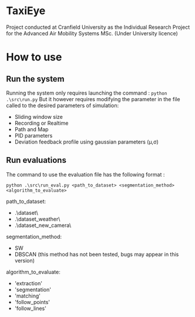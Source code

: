 # TaxiEye
Project conducted at Cranfield University as the Individual Research Project for the Advanced Air Mobility Systems MSc.
(Under University licence)

# How to use

## Run the system
Running the system only requires launching the command : 
`python .\src\run.py`
But it however requires modifying the parameter in the file called to the desired parameters of simulation:
- Sliding window size
- Recording or Realtime
- Path and Map
- PID parameters
- Deviation feedback profile using gaussian parameters (μ,σ)

## Run evaluations
The command to use the evaluation file has the following format :

`python .\src\run_eval.py <path_to_dataset> <segmentation_method> <algorithm_to_evaluate>`

path_to_dataset: 
- .\dataset\
- .\dataset_weather\
- .\dataset_new_camera\

segmentation_method:
- SW
- DBSCAN (this method has not been tested, bugs may appear in this version)

algorithm_to_evaluate:
- 'extraction'
- 'segmentation'
- 'matching'
- 'follow_points'
- 'follow_lines'
